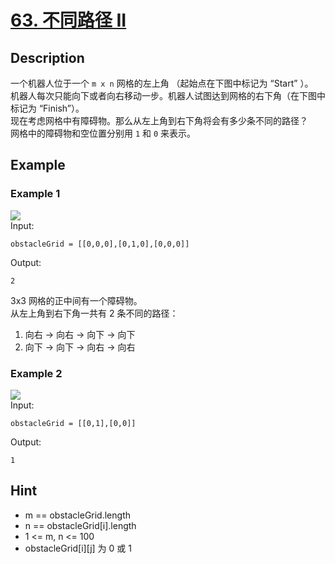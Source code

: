 # [63. 不同路径 II](https://leetcode.cn/problems/unique-paths-ii/)
## Description
一个机器人位于一个 `m x n` 网格的左上角 （起始点在下图中标记为 “Start” ）。  
机器人每次只能向下或者向右移动一步。机器人试图达到网格的右下角（在下图中标记为 “Finish”）。  
现在考虑网格中有障碍物。那么从左上角到右下角将会有多少条不同的路径？  
网格中的障碍物和空位置分别用 `1` 和 `0` 来表示。  
## Example
### Example 1
![](https://assets.leetcode.com/uploads/2020/11/04/robot1.jpg)  
Input:  
```
obstacleGrid = [[0,0,0],[0,1,0],[0,0,0]]
```
Output:
```
2
```
3x3 网格的正中间有一个障碍物。  
从左上角到右下角一共有 2 条不同的路径：  
1. 向右 -> 向右 -> 向下 -> 向下  
2. 向下 -> 向下 -> 向右 -> 向右  
### Example 2
![](https://assets.leetcode.com/uploads/2020/11/04/robot2.jpg)  
Input:  
```
obstacleGrid = [[0,1],[0,0]]
```
Output:
```
1
```
## Hint
- m == obstacleGrid.length
- n == obstacleGrid[i].length
- 1 <= m, n <= 100
- obstacleGrid[i][j] 为 0 或 1
